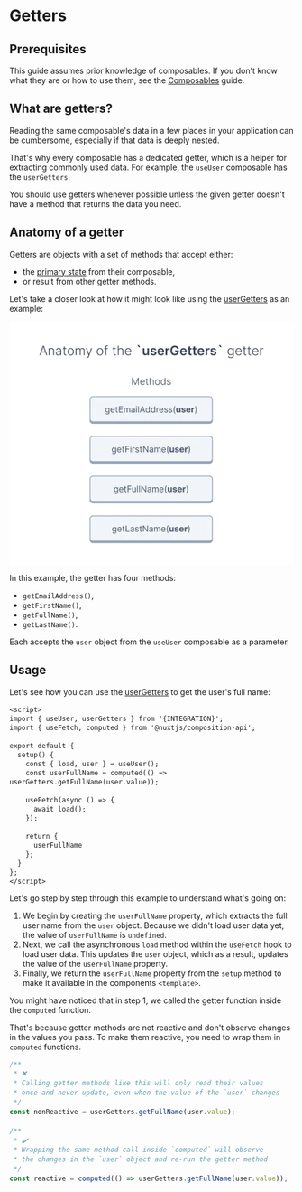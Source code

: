 # Getters

## Prerequisites

This guide assumes prior knowledge of composables. If you don't know what they are or how to use them, see the [Composables](./composables.html) guide.

## What are getters?

Reading the same composable's data in a few places in your application can be cumbersome, especially if that data is deeply nested.

That's why every composable has a dedicated getter, which is a helper for extracting commonly used data. For example, the `useUser` composable has the `userGetters`.

You should use getters whenever possible unless the given getter doesn't have a method that returns the data you need.

## Anatomy of a getter

Getters are objects with a set of methods that accept either:

- the [primary state](./composables.html#anatomy-of-a-composable) from their composable,
- or result from other getter methods.

Let's take a closer look at how it might look like using the [userGetters](/reference/api/core.usergetters.html) as an example:

<img
  src="../images/userGetters-getter-anatomy.webp"
  alt="Anatomy of the userGetters getter"
  style="display: block; margin: 0 auto;">

In this example, the getter has four methods:

- `getEmailAddress()`,
- `getFirstName()`,
- `getFullName()`,
- `getLastName()`.

Each accepts the `user` object from the `useUser` composable as a parameter.

## Usage

Let's see how you can use the [userGetters](/reference/api/core.usergetters.html) to get the user's full name:

```vue
<script>
import { useUser, userGetters } from '{INTEGRATION}';
import { useFetch, computed } from '@nuxtjs/composition-api';

export default {
  setup() {
    const { load, user } = useUser();
    const userFullName = computed(() => userGetters.getFullName(user.value));

    useFetch(async () => {
      await load();
    });

    return {
      userFullName
    };
  }
};
</script>
```

Let's go step by step through this example to understand what's going on:

1. We begin by creating the `userFullName` property, which extracts the full user name from the `user` object. Because we didn't load user data yet, the value of `userFullName` is `undefined`.
2. Next, we call the asynchronous `load` method within the `useFetch` hook to load user data. This updates the `user` object, which as a result, updates the value of the `userFullName` property.
3. Finally, we return the `userFullName` property from the `setup` method to make it available in the components `<template>`.

You might have noticed that in step 1, we called the getter function inside the `computed` function.

That's because getter methods are not reactive and don't observe changes in the values you pass. To make them reactive, you need to wrap them in `computed` functions.

```javascript
/**
 * ❌
 * Calling getter methods like this will only read their values
 * once and never update, even when the value of the `user` changes
 */
const nonReactive = userGetters.getFullName(user.value);

/**
 * ✔️
 * Wrapping the same method call inside `computed` will observe
 * the changes in the `user` object and re-run the getter method
 */
const reactive = computed(() => userGetters.getFullName(user.value));
```
